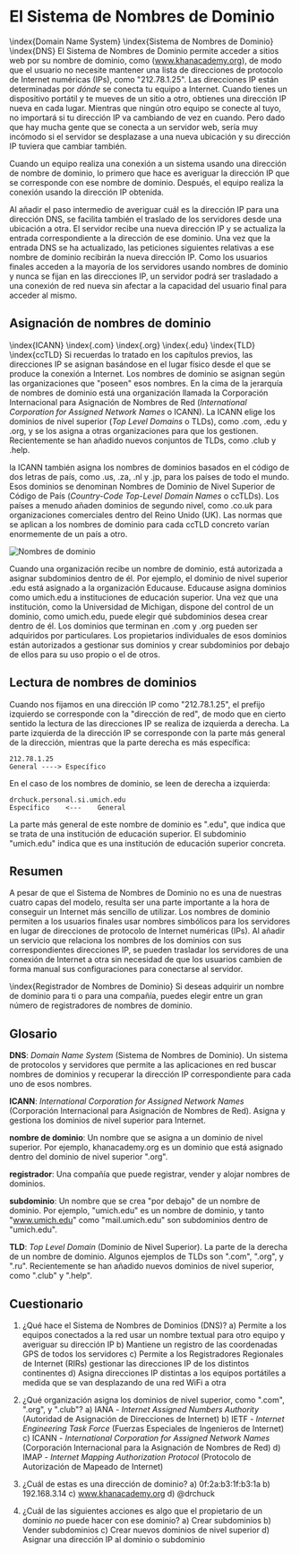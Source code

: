 El Sistema de Nombres de Dominio
================================

\index{Domain Name System}
\index{Sistema de Nombres de Dominio}
\index{DNS}
El Sistema de Nombres de Dominio permite acceder a sitios web por su nombre de
dominio, como (www.khanacademy.org), de modo que el usuario no necesite mantener
una lista de direcciones de protocolo de Internet numéricas (IPs), como "212.78.1.25".
Las direcciones IP están determinadas por *dónde* se conecta tu equipo a Internet.
Cuando tienes un dispositivo portátil y te mueves de un sitio a otro, obtienes
una dirección IP nueva en cada lugar. Mientras que ningún otro equipo se conecte al tuyo,
no importará si tu dirección IP va cambiando de vez en cuando. Pero dado que hay
mucha gente que se conecta a un servidor web, sería muy incómodo si el servidor
se desplazase a una nueva ubicación y su dirección IP tuviera que cambiar también.

Cuando un equipo realiza una conexión a un sistema usando una dirección de nombre
de dominio, lo primero que hace es averiguar la dirección IP que se corresponde
con ese nombre de dominio. Después, el equipo realiza la conexión usando la
dirección IP obtenida.

Al añadir el paso intermedio de averiguar cuál es la dirección IP para una
dirección DNS, se facilita también el traslado de los servidores desde una ubicación
a otra. El servidor recibe una nueva dirección IP y se actualiza la entrada
correspondiente a la dirección de ese dominio. Una vez que la entrada DNS se ha
actualizado, las peticiones siguientes relativas a ese nombre de dominio recibirán
la nueva dirección IP. Como los usuarios finales acceden a la mayoría de los servidores
usando nombres de dominio y nunca se fijan en las direcciones IP, un servidor podrá
ser trasladado a una conexión de red nueva sin afectar a la capacidad del usuario
final para acceder al mismo.

Asignación de nombres de dominio
--------------------------------

\index{ICANN}
\index{.com}
\index{.org}
\index{.edu}
\index{TLD}
\index{ccTLD}
Si recuerdas lo tratado en los capítulos previos, las direcciones IP se asignan
basándose en el lugar físico desde el que se produce la conexión a Internet. Los
nombres de dominio se asignan según las organizaciones que "poseen" esos nombres.
En la cima de la jerarquía de nombres de dominio está una organización llamada la
Corporación Internacional para Asignación de Nombres de Red (*International
Corporation for Assigned Network Names* o ICANN). La ICANN elige los dominios de
nivel superior (*Top Level Domains* o TLDs), como .com, .edu y .org, y se los
asigna a otras organizaciones para que los gestionen. Recientemente se han
añadido nuevos conjuntos de TLDs, como .club y .help.

la ICANN también asigna los nombres de dominios basados en el código de dos letras
de país, como .us, .za, .nl y .jp, para los países de todo el mundo.
Esos dominios se denominan Nombres de Dominio de Nivel Superior de
Código de País (*Country-Code Top-Level Domain Names* o ccTLDs). Los países
a menudo añaden dominios de segundo nivel, como .co.uk para organizaciones comerciales
dentro del Reino Unido (UK). Las normas que se aplican a los nombres de dominio
para cada ccTLD concreto varían enormemente de un país a otro.

![Nombres de dominio](../sketchnote/DNS)

Cuando una organización recibe un nombre de dominio, está autorizada a
asignar subdominios dentro de él. Por ejemplo, el dominio de nivel superior .edu
está asignado a la organización Educause. Educause asigna dominios como umich.edu a
instituciones de educación superior. Una vez que una institución, como la Universidad
de Michigan, dispone del control de un dominio, como umich.edu, puede elegir qué
subdominios desea crear dentro de él. Los dominios que terminan en .com y .org pueden
ser adquiridos por particulares. Los propietarios individuales de esos dominios están
autorizados a gestionar sus dominios y crear subdominios por debajo de ellos para su
uso propio o el de otros.



Lectura de nombres de dominios
------------------------------

Cuando nos fijamos en una dirección IP como "212.78.1.25", el prefijo izquierdo se
corresponde con la "dirección de red", de modo que en cierto sentido la lectura de las
direcciones IP se realiza de izquierda a derecha. La parte izquierda de la
dirección IP se corresponde con la parte más general de la dirección, mientras que
la parte derecha es más específica:

    212.78.1.25
    General ----> Específico

En el caso de los nombres de dominio, se leen de derecha a izquierda:

    drchuck.personal.si.umich.edu
    Específico    <---    General

La parte más general de este nombre de dominio es ".edu", que indica que se trata
de una institución de educación superior. El subdominio "umich.edu" indica que es
una institución de educación superior concreta.

Resumen
-------

A pesar de que el Sistema de Nombres de Dominio no es una de nuestras cuatro capas
del modelo, resulta ser una parte importante a la hora de conseguir un Internet
más sencillo de utilizar. Los nombres de dominio permiten a los usuarios finales
usar nombres simbólicos para los servidores en lugar de direcciones de protocolo
de Internet numéricas (IPs). Al añadir un servicio que relaciona los nombres de los
dominios con sus correspondientes direcciones IP, se pueden trasladar los servidores
de una conexión de Internet a otra sin necesidad de que los usuarios cambien de forma
manual sus configuraciones para conectarse al servidor.

\index{Registrador de Nombres de Dominio}
Si deseas adquirir un nombre de dominio para ti o para una compañía, puedes
elegir entre un gran número de registradores de nombres de dominio.

Glosario
--------

**DNS**: *Domain Name System* (Sistema de Nombres de Dominio). Un sistema de
protocolos y servidores que permite a las aplicaciones en red buscar nombres
de dominios y recuperar la dirección IP correspondiente para cada uno de esos nombres.

**ICANN**: *International Corporation for Assigned Network Names* (Corporación
Internacional para Asignación de Nombres de Red). Asigna y gestiona los dominios
de nivel superior para Internet.

**nombre de dominio**: Un nombre que se asigna a un dominio de nivel superior.
Por ejemplo, khanacademy.org es un dominio que está asignado dentro del
dominio de nivel superior ".org".

**registrador**: Una compañía que puede registrar, vender y alojar nombres de dominios.

**subdominio**: Un nombre que se crea "por debajo" de un nombre de dominio. Por
ejemplo, "umich.edu" es un nombre de dominio, y tanto "www.umich.edu" como
"mail.umich.edu" son subdominios dentro de "umich.edu".

**TLD**: *Top Level Domain* (Dominio de Nivel Superior). La parte de la derecha
de un nombre de dominio. Algunos ejemplos de TLDs son ".com", ".org", y ".ru".
Recientemente se han añadido nuevos dominios de nivel superior, como ".club" y ".help".


Cuestionario
------------

1. ¿Qué hace el Sistema de Nombres de Dominios (DNS)?
a) Permite a los equipos conectados a la red usar un nombre textual para otro
equipo y averiguar su dirección IP
b) Mantiene un registro de las coordenadas GPS de todos los servidores
c) Permite a los Registradores Regionales de Internet (RIRs) gestionar las
direcciones IP de los distintos continentes
d) Asigna direcciones IP distintas a los equipos portátiles a medida que se
van desplazando de una red WiFi a otra

2. ¿Qué organización asigna los dominios de nivel superior, como ".com", ".org",
y ".club"?
a) IANA - *Internet Assigned Numbers Authority* (Autoridad de Asignación de Direcciones
de Internet)
b) IETF - *Internet Engineering Task Force* (Fuerzas Especiales de Ingenieros de
Internet)
c) ICANN - *International Corporation for Assigned Network Names* (Corporación
Internacional para la Asignación de Nombres de Red)
d) IMAP - *Internet Mapping Authorization Protocol* (Protocolo de Autorización de
Mapeado de Internet)

3. ¿Cuál de estas es una dirección de dominio?
a) 0f:2a:b3:1f:b3:1a
b) 192.168.3.14
c) www.khanacademy.org
d) @drchuck

4. ¿Cuál de las siguientes acciones es algo que el propietario de un dominio *no*
puede hacer con ese dominio?
a) Crear subdominios
b) Vender subdominios
c) Crear nuevos dominios de nivel superior
d) Asignar una dirección IP al dominio o subdominio
